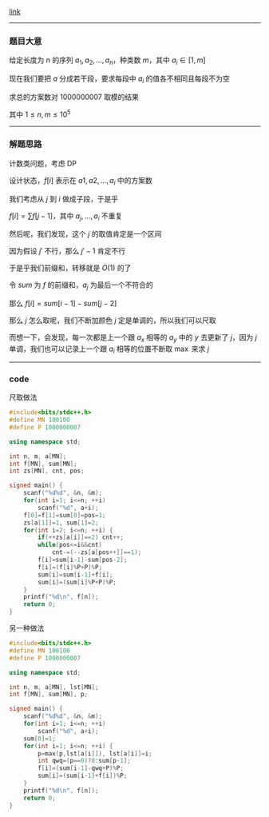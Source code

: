 [link](https://www.luogu.com.cn/problem/AT_abc017_4)

----

### 题目大意

给定长度为 $n$ 的序列 $a_1,a_2,...,a_n$，种类数 $m$，其中 $a_i\in[1,m]$

现在我们要把 $a$ 分成若干段，要求每段中 $a_i$ 的值各不相同且每段不为空

求总的方案数对 $1000000007$ 取模的结果

其中 $1\leq n,m \leq 10^5$

----

###  解题思路

计数类问题，考虑 DP

设计状态，$f[i]$ 表示在 $a1,a2,...,a_i$ 中的方案数

我们考虑从 $j$ 到 $i$ 做成子段，于是乎

$f[i]=\sum{f[j-1]}$，其中 $a_j,...,a_i$ 不重复

然后呢，我们发现，这个 $j$ 的取值肯定是一个区间

因为假设 $j'$ 不行，那么 $j'-1$ 肯定不行

于是乎我们前缀和，转移就是 $O(1)$ 的了

令 $sum$ 为 $f$ 的前缀和，$a_j$ 为最后一个不符合的

那么 $f[i]=sum[i-1]-sum[j-2]$



那么 $j$ 怎么取呢，我们不断加颜色 $j$ 定是单调的，所以我们可以尺取

而想一下，会发现，每一次都是上一个跟 $a_x$ 相等的 $a_y$ 中的 $y$ 去更新了 $j$，因为 $j$ 单调，我们也可以记录上一个跟 $a_i$ 相等的位置不断取 $\max$ 来求 $j$

----

### code

尺取做法

```cpp
#include<bits/stdc++.h>
#define MN 100100
#define P 1000000007

using namespace std;

int n, m, a[MN];
int f[MN], sum[MN];
int zs[MN], cnt, pos;

signed main() {
	scanf("%d%d", &n, &m);
	for(int i=1; i<=n; ++i)
		scanf("%d", a+i);
	f[0]=f[1]=sum[0]=pos=1;
	zs[a[1]]=1, sum[1]=2;
	for(int i=2; i<=n; ++i) {
		if(++zs[a[i]]==2) cnt++; 
		while(pos<=i&&cnt)
			cnt-=(--zs[a[pos++]]==1);
		f[i]=sum[i-1]-sum[pos-2];
		f[i]=(f[i]%P+P)%P;
		sum[i]=sum[i-1]+f[i];
		sum[i]=(sum[i]%P+P)%P;
	}
	printf("%d\n", f[n]);
	return 0;
}
```
另一种做法

```cpp
#include<bits/stdc++.h>
#define MN 100100
#define P 1000000007

using namespace std;

int n, m, a[MN], lst[MN];
int f[MN], sum[MN], p;

signed main() {
	scanf("%d%d", &n, &m);
	for(int i=1; i<=n; ++i)
		scanf("%d", a+i);
	sum[0]=1;
	for(int i=1; i<=n; ++i) {
		p=max(p,lst[a[i]]), lst[a[i]]=i;
		int qwq=(p==0)?0:sum[p-1];
		f[i]=(sum[i-1]-qwq+P)%P;
		sum[i]=(sum[i-1]+f[i])%P;
	}
	printf("%d\n", f[n]);
	return 0;
}
```
